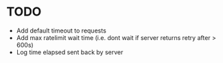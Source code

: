 TODO
====
* Add default timeout to requests
* Add max ratelimit wait time (i.e. dont wait if server returns retry after > 600s)
* Log time elapsed sent back by server
